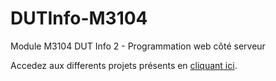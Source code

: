 # DUTInfo-M3104
Module M3104 DUT Info 2 - Programmation web côté serveur

Accedez aux differents projets présents en [cliquant ici](https://la-perso.univ-lemans.fr/~i205379/index.php).
